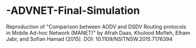 # -ADVNET-Final-Simulation

Reproduction of "Comparison between AODV and DSDV Routing protocols in Mobile Ad-hoc Network (MANET)" by Afrah Daas, Khulood Mofleh, Elham Jabr, and Sofian Hamad (2015). DOI: 10.1109/NSITNSW.2015.7176394
